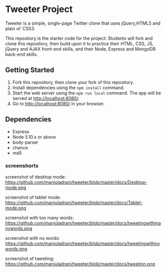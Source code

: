 # Tweeter Project



Tweeter is a simple, single-page Twitter clone that uses jQuery,HTML5 and plain ol' CSS3.

This repository is the starter code for the project: Students will fork and clone this repository, then build upon it to practice their HTML, CSS, JS, jQuery and AJAX front-end skills, and their Node, Express and MongoDB back-end skills.

## Getting Started

1. Fork this repository, then clone your fork of this repository.
2. Install dependencies using the `npm install` command.
3. Start the web server using the `npm run local` command. The app will be served at <http://localhost:8080/>.
4. Go to <http://localhost:8080/> in your browser.

## Dependencies

- Express
- Node 5.10.x or above
- body-parser
- chance
- md5



### screenshorts
screenshot of desktop mode: https://github.com/manjuladrani/tweeter/blob/master/docs/Desktop-mode.png

screenshot of tablet mode: https://github.com/manjuladrani/tweeter/blob/master/docs/Tablet-mode.png

screenshot with too many words: https://github.com/manjuladrani/tweeter/blob/master/docs/tweetingwithmanywords.png

screenshot with no words: https://github.com/manjuladrani/tweeter/blob/master/docs/tweetingwithnowords.png

screenshot of tweeting: https://github.com/manjuladrani/tweeter/blob/master/docs/tweetinn.png 